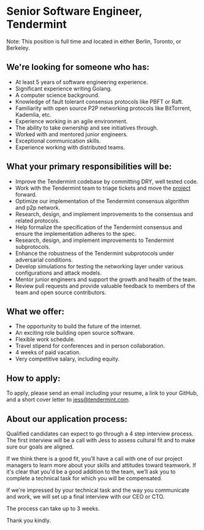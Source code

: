 # Senior Software Engineer, Tendermint

Note: This position is full time and located in either Berlin, Toronto, or Berkeley.

## We're looking for someone who has:
* At least 5 years of software engineering experience.
* Significant experience writing Golang.
* A computer science background.
* Knowledge of fault tolerant consensus protocols like PBFT or Raft.
* Familiarity with open source P2P networking protocols like BitTorrent, Kademlia, etc.
* Experience working in an agile environment.
* The ability to take ownership and see initiatives through.
* Worked with and mentored junior engineers.
* Exceptional communication skills.
* Experience working with distributed teams.

## What your primary responsibilities will be:
* Improve the Tendermint codebase by committing DRY, well tested code.
* Work with the Tendermint team to triage tickets and move the [project](https://github.com/tendermint/tendermint/projects) forward.
* Optimize our implementation of the Tendermint consensus algorithm and p2p network.
* Research, design, and implement improvements to the consensus and related protocols.
* Help formalize the specification of the Tendermint consensus and ensure the implementation adheres to the spec.
* Research, design, and implement improvements to Tendermint subprotocols.
* Enhance the robustness of the Tendermint subprotocols under adversarial conditions.
* Develop simulations for testing the networking layer under various configurations and attack models.
* Mentor junior engineers and support the growth and health of the team.
* Review pull requests and provide valuable feedback to members of the team and open source contributors.

## What we offer:
* The opportunity to build the future of the internet.
* An exciting role building open source software.
* Flexible work schedule.
* Travel stipend for conferences and in person collaboration.
* 4 weeks of paid vacation.
* Very competitive salary, including equity.

## How to apply:
To apply, please send an email including your resume, a link to your GitHub, and a short cover letter to jess@tendermint.com.

## About our application process:
Qualified candidates can expect to go through a 4 step interview process. The first interview will be a call with Jess to assess cultural fit and to make sure our goals are aligned.

If we think there is a good fit, you'll have a call with one of our project managers to learn more about your skills and attitudes toward teamwork. If it's clear that you'd be a good addition to the team, we’ll ask you to complete a technical task for which you will be compensated.

If we're impressed by your technical task and the way you communicate and work, we will set up a final interview with our CEO or CTO.

The process can take up to 3 weeks.

Thank you kindly.
